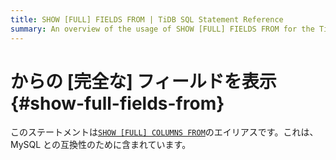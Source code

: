 ```yaml
---
title: SHOW [FULL] FIELDS FROM | TiDB SQL Statement Reference
summary: An overview of the usage of SHOW [FULL] FIELDS FROM for the TiDB database.
---
```


# からの [完全な] フィールドを表示 {#show-full-fields-from}

このステートメントは[`SHOW [FULL] COLUMNS FROM`](/sql-statements/sql-statement-show-columns-from.md)のエイリアスです。これは、MySQL との互換性のために含まれています。
